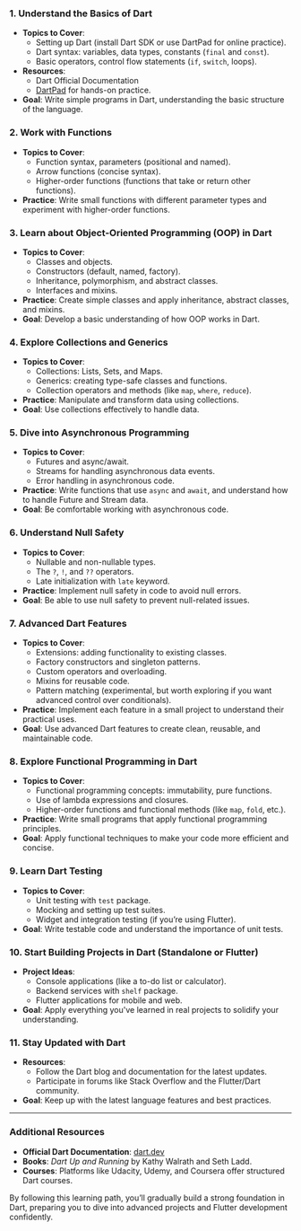 ### 1. **Understand the Basics of Dart**

- **Topics to Cover**:
    - Setting up Dart (install Dart SDK or use DartPad for online practice).
    - Dart syntax: variables, data types, constants (`final` and `const`).
    - Basic operators, control flow statements (`if`, `switch`, loops).
- **Resources**:
    - Dart Official Documentation
    - [DartPad](https://dartpad.dev/) for hands-on practice.
- **Goal**: Write simple programs in Dart, understanding the basic structure of the language.

### 2. **Work with Functions**

- **Topics to Cover**:
    - Function syntax, parameters (positional and named).
    - Arrow functions (concise syntax).
    - Higher-order functions (functions that take or return other functions).
- **Practice**: Write small functions with different parameter types and experiment with higher-order functions.

### 3. **Learn about Object-Oriented Programming (OOP) in Dart**

- **Topics to Cover**:
    - Classes and objects.
    - Constructors (default, named, factory).
    - Inheritance, polymorphism, and abstract classes.
    - Interfaces and mixins.
- **Practice**: Create simple classes and apply inheritance, abstract classes, and mixins.
- **Goal**: Develop a basic understanding of how OOP works in Dart.

### 4. **Explore Collections and Generics**

- **Topics to Cover**:
    - Collections: Lists, Sets, and Maps.
    - Generics: creating type-safe classes and functions.
    - Collection operators and methods (like `map`, `where`, `reduce`).
- **Practice**: Manipulate and transform data using collections.
- **Goal**: Use collections effectively to handle data.

### 5. **Dive into Asynchronous Programming**

- **Topics to Cover**:
    - Futures and async/await.
    - Streams for handling asynchronous data events.
    - Error handling in asynchronous code.
- **Practice**: Write functions that use `async` and `await`, and understand how to handle Future and Stream data.
- **Goal**: Be comfortable working with asynchronous code.

### 6. **Understand Null Safety**

- **Topics to Cover**:
    - Nullable and non-nullable types.
    - The `?`, `!`, and `??` operators.
    - Late initialization with `late` keyword.
- **Practice**: Implement null safety in code to avoid null errors.
- **Goal**: Be able to use null safety to prevent null-related issues.

### 7. **Advanced Dart Features**

- **Topics to Cover**:
    - Extensions: adding functionality to existing classes.
    - Factory constructors and singleton patterns.
    - Custom operators and overloading.
    - Mixins for reusable code.
    - Pattern matching (experimental, but worth exploring if you want advanced control over conditionals).
- **Practice**: Implement each feature in a small project to understand their practical uses.
- **Goal**: Use advanced Dart features to create clean, reusable, and maintainable code.

### 8. **Explore Functional Programming in Dart**

- **Topics to Cover**:
    - Functional programming concepts: immutability, pure functions.
    - Use of lambda expressions and closures.
    - Higher-order functions and functional methods (like `map`, `fold`, etc.).
- **Practice**: Write small programs that apply functional programming principles.
- **Goal**: Apply functional techniques to make your code more efficient and concise.

### 9. **Learn Dart Testing**

- **Topics to Cover**:
    - Unit testing with `test` package.
    - Mocking and setting up test suites.
    - Widget and integration testing (if you’re using Flutter).
- **Goal**: Write testable code and understand the importance of unit tests.

### 10. **Start Building Projects in Dart (Standalone or Flutter)**

- **Project Ideas**:
    - Console applications (like a to-do list or calculator).
    - Backend services with `shelf` package.
    - Flutter applications for mobile and web.
- **Goal**: Apply everything you've learned in real projects to solidify your understanding.

### 11. **Stay Updated with Dart**

- **Resources**:
    - Follow the Dart blog and documentation for the latest updates.
    - Participate in forums like Stack Overflow and the Flutter/Dart community.
- **Goal**: Keep up with the latest language features and best practices.

---

### Additional Resources

- **Official Dart Documentation**: [dart.dev](https://dart.dev)
- **Books**: _Dart Up and Running_ by Kathy Walrath and Seth Ladd.
- **Courses**: Platforms like Udacity, Udemy, and Coursera offer structured Dart courses.

By following this learning path, you’ll gradually build a strong foundation in Dart, preparing you to dive into advanced projects and Flutter development confidently.
